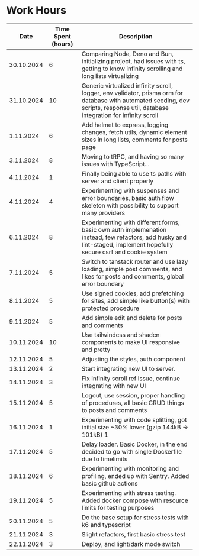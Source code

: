 # Work Hours

| Date       | Time Spent (hours) | Description                                                                                                                                                                      |
| ---------- | ------------------ | -------------------------------------------------------------------------------------------------------------------------------------------------------------------------------- |
| 30.10.2024 | 6                  | Comparing Node, Deno and Bun, initializing project, had issues with ts, getting to know infinity scrolling and long lists virtualizing                                           |
| 31.10.2024 | 10                 | Generic virtualized infinity scroll, logger, env validator, prisma orm for database with automated seeding, dev scripts, response util, database integration for infinity scroll |
| 1.11.2024  | 6                  | Add helmet to express, logging changes, fetch utils, dynamic element sizes in long lists, comments for posts page                                                                |
| 3.11.2024  | 8                  | Moving to tRPC, and having so many issues with TypeScript...                                                                                                                     |
| 4.11.2024  | 1                  | Finally being able to use ts paths with server and client properly                                                                                                               |
| 4.11.2024  | 4                  | Experimenting with suspenses and error boundaries, basic auth flow skeleton with possibility to support many providers                                                           |
| 6.11.2024  | 8                  | Experimenting with different forms, basic own auth implemenation instead, few refactors, add husky and lint-staged, implement hopefully secure csrf and cookie system            |
| 7.11.2024  | 5                  | Switch to tanstack router and use lazy loading, simple post comments, and likes for posts and comments, global error boundary                                                    |
| 8.11.2024  | 5                  | Use signed cookies, add prefetching for sites, add simple like button(s) with protected procedure                                                                                |
| 9.11.2024  | 5                  | Add simple edit and delete for posts and comments                                                                                                                                |
| 10.11.2024 | 10                 | Use tailwindcss and shadcn components to make UI responsive and pretty                                                                                                           |
| 12.11.2024 | 5                  | Adjusting the styles, auth component                                                                                                                                             |
| 13.11.2024 | 2                  | Start integrating new UI to server.                                                                                                                                              |
| 14.11.2024 | 3                  | Fix infinity scroll ref issue, continue integrating with new UI                                                                                                                  |
| 15.11.2024 | 5                  | Logout, use session, proper handling of procedures, all basic CRUD things to posts and comments                                                                                  |
| 16.11.2024 | 1                  | Experimenting with code splitting, got initial size ~30% lower (gzip 144kB -> 101kB) 1                                                                                           |
| 17.11.2024 | 5                  | Delay loader. Basic Docker, in the end decided to go with single Dockerfile due to timelimits                                                                                    |
| 18.11.2024 | 6                  | Experimenting with monitoring and profiling, ended up with Sentry. Added basic github actions                                                                                    |
| 19.11.2024 | 5                  | Experimenting with stress testing. Added docker compose with resource limits for testing purposes                                                                                |
| 20.11.2024 | 5                  | Do the base setup for stress tests with k6 and typescript                                                                                                                        |
| 21.11.2024 | 3                  | Slight refactors, first basic stress test                                                                                                                                        |
| 22.11.2024 | 3                  | Deploy, and light/dark mode switch                                                                                                                                               |

